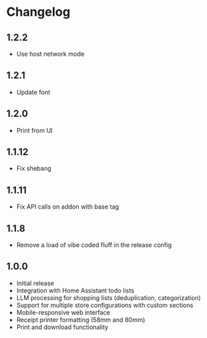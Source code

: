 # Changelog

## 1.2.2

- Use host network mode

## 1.2.1

- Update font

## 1.2.0

- Print from UI

## 1.1.12

- Fix shebang

## 1.1.11

- Fix API calls on addon with base tag

## 1.1.8

- Remove a load of vibe coded fluff in the release config

## 1.0.0

- Initial release
- Integration with Home Assistant todo lists
- LLM processing for shopping lists (deduplication, categorization)
- Support for multiple store configurations with custom sections
- Mobile-responsive web interface
- Receipt printer formatting (58mm and 80mm)
- Print and download functionality
